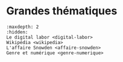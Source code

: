 # Grandes thématiques


```{toctree}
:maxdepth: 2
:hidden:
Le digital labor <digital-labor>
Wikipédia <wikipedia>
L'affaire Snowden <affaire-snowden>
Genre et numérique <genre-numerique>
```